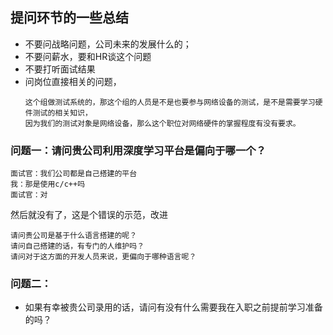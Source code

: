 ## 提问环节的一些总结* 不要问战略问题，公司未来的发展什么的；* 不要问薪水，要和HR谈这个问题* 不要打听面试结果* 问岗位直接相关的问题，    ```    这个组做测试系统的，那这个组的人员是不是也要参与网络设备的测试，是不是需要学习硬件测试的相关知识，    因为我们的测试对象是网络设备，那么这个职位对网络硬件的掌握程度有没有要求。    ```    ### 问题一：请问贵公司利用深度学习平台是偏向于哪一个？```面试官：我们公司都是自己搭建的平台我：那是使用c/c++吗面试官：对```然后就没有了，这是个错误的示范，改进```请问贵公司是基于什么语言搭建的呢？请问自己搭建的话，有专门的人维护吗？请问对于这方面的开发人员来说，更偏向于哪种语言呢？```### 问题二：* 如果有幸被贵公司录用的话，请问有没有什么需要我在入职之前提前学习准备的吗？